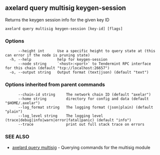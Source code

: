 ## axelard query multisig keygen-session

Returns the keygen session info for the given key ID

```
axelard query multisig keygen-session [key-id] [flags]
```

### Options

```
      --height int      Use a specific height to query state at (this can error if the node is pruning state)
  -h, --help            help for keygen-session
      --node string     `<host>:<port>` to Tendermint RPC interface for this chain (default "tcp://localhost:26657")
  -o, --output string   Output format (text|json) (default "text")
```

### Options inherited from parent commands

```
      --chain-id string     The network chain ID (default "axelar")
      --home string         directory for config and data (default "$HOME/.axelar")
      --log_format string   The logging format (json|plain) (default "plain")
      --log_level string    The logging level (trace|debug|info|warn|error|fatal|panic) (default "info")
      --trace               print out full stack trace on errors
```

### SEE ALSO

- [axelard query multisig](/cli-docs/v0_31_2/axelard_query_multisig) - Querying commands for the multisig module

